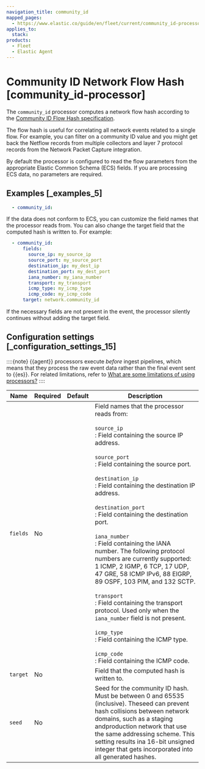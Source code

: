 ```yaml
---
navigation_title: community_id
mapped_pages:
  - https://www.elastic.co/guide/en/fleet/current/community_id-processor.html
applies_to:
  stack:
products:
  - Fleet
  - Elastic Agent
---
```


# Community ID Network Flow Hash [community_id-processor]


The `community_id` processor computes a network flow hash according to the [Community ID Flow Hash specification](https://github.com/corelight/community-id-spec).

The flow hash is useful for correlating all network events related to a single flow. For example, you can filter on a community ID value and you might get back the Netflow records from multiple collectors and layer 7 protocol records from the Network Packet Capture integration.

By default the processor is configured to read the flow parameters from the appropriate Elastic Common Schema (ECS) fields. If you are processing ECS data, no parameters are required.


## Examples [_examples_5]

```yaml
  - community_id:
```

If the data does not conform to ECS, you can customize the field names that the processor reads from. You can also change the target field that the computed hash is written to. For example:

```yaml
  - community_id:
      fields:
        source_ip: my_source_ip
        source_port: my_source_port
        destination_ip: my_dest_ip
        destination_port: my_dest_port
        iana_number: my_iana_number
        transport: my_transport
        icmp_type: my_icmp_type
        icmp_code: my_icmp_code
      target: network.community_id
```

If the necessary fields are not present in the event, the processor silently continues without adding the target field.


## Configuration settings [_configuration_settings_15]

::::{note}
{{agent}} processors execute *before* ingest pipelines, which means that they process the raw event data rather than the final event sent to {{es}}. For related limitations, refer to [What are some limitations of using processors?](/reference/fleet/agent-processors.md#limitations)
::::


| Name | Required | Default | Description |
| --- | --- | --- | --- |
| `fields` | No |  | Field names that the processor reads from:<br><br>`source_ip`<br>:   Field containing the source IP address.<br><br>`source_port`<br>:   Field containing the source port.<br><br>`destination_ip`<br>:   Field containing the destination IP address.<br><br>`destination_port`<br>:   Field containing the destination port.<br><br>`iana_number`<br>:   Field containing the IANA number. The following protocol numbers are currently supported: 1 ICMP, 2 IGMP, 6 TCP, 17 UDP, 47 GRE, 58 ICMP IPv6, 88 EIGRP, 89 OSPF, 103 PIM, and 132 SCTP.<br><br>`transport`<br>:   Field containing the transport protocol. Used only when the `iana_number` field is not present.<br><br>`icmp_type`<br>:   Field containing the ICMP type.<br><br>`icmp_code`<br>:   Field containing the ICMP code.<br> |
| `target` | No |  | Field that the computed hash is written to. |
| `seed` | No |  | Seed for the community ID hash. Must be between 0 and 65535 (inclusive). Theseed can prevent hash collisions between network domains, such as a staging andproduction network that use the same addressing scheme. This setting results ina 16-bit unsigned integer that gets incorporated into all generated hashes. |

